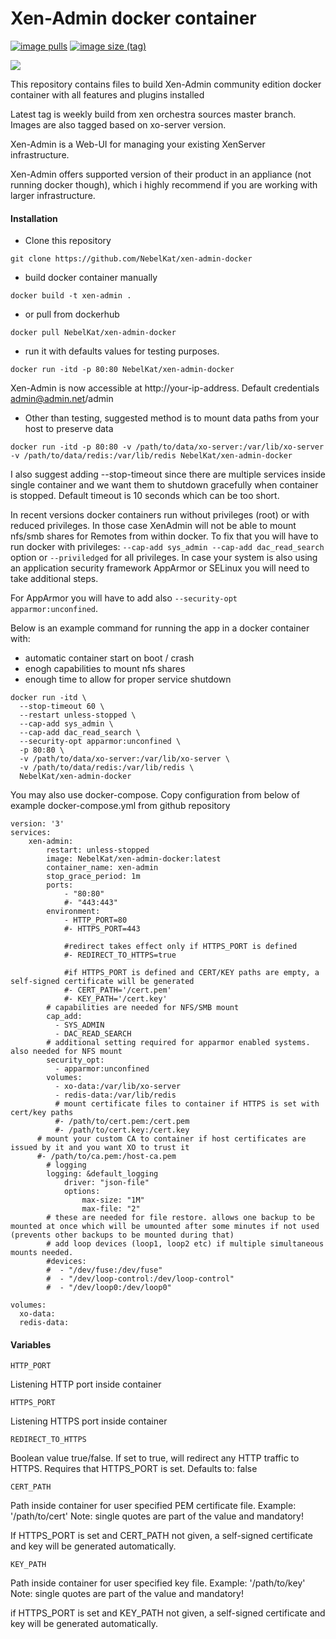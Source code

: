 # Xen-Admin docker container

[![image pulls](https://img.shields.io/docker/pulls/ronivay/xen-orchestra.svg)](https://hub.docker.com/r/ronivay/xen-orchestra) [![image size (tag)](https://img.shields.io/docker/image-size/ronivay/xen-orchestra/latest)](https://hub.docker.com/r/ronivay/xen-orchestra)

[![](https://github.com/ronivay/xen-orchestra-docker/actions/workflows/build.yml/badge.svg?branch=master)](https://github.com/ronivay/xen-orchestra-docker/actions?query=workflow%3Abuild)

This repository contains files to build Xen-Admin community edition docker container with all features and plugins installed

Latest tag is weekly build from xen orchestra sources master branch. Images are also tagged based on xo-server version.

Xen-Admin is a Web-UI for managing your existing XenServer infrastructure.

Xen-Admin offers supported version of their product in an appliance (not running docker though), which i highly recommend if you are working with larger infrastructure.

#### Installation

- Clone this repository
```
git clone https://github.com/NebelKat/xen-admin-docker
```

- build docker container manually

```
docker build -t xen-admin .
```

- or pull from dockerhub

```
docker pull NebelKat/xen-admin-docker
```

- run it with defaults values for testing purposes. 

```
docker run -itd -p 80:80 NebelKat/xen-admin-docker
```

Xen-Admin is now accessible at http://your-ip-address. Default credentials admin@admin.net/admin

- Other than testing, suggested method is to mount data paths from your host to preserve data

```
docker run -itd -p 80:80 -v /path/to/data/xo-server:/var/lib/xo-server -v /path/to/data/redis:/var/lib/redis NebelKat/xen-admin-docker
```

I also suggest adding --stop-timeout since there are multiple services inside single container and we want them to shutdown gracefully when container is stopped. 
Default timeout is 10 seconds which can be too short.

In recent versions docker containers run without privileges (root) or with reduced privileges. 
In those case XenAdmin will not be able to mount nfs/smb shares for Remotes from within docker.
To fix that you will have to run docker with privileges: `--cap-add sys_admin --cap-add dac_read_search` option or `--priviledged` for all privileges. 
In case your system is also using an application security framework AppArmor or SELinux you will need to take additional steps.

For AppArmor you will have to add also `--security-opt apparmor:unconfined`. 

Below is an example command for running the app in a docker container with:

* automatic container start on boot / crash 
* enogh capabilities to mount nfs shares
* enough time to allow for proper service shutdown

```
docker run -itd \
  --stop-timeout 60 \
  --restart unless-stopped \
  --cap-add sys_admin \
  --cap-add dac_read_search \
  --security-opt apparmor:unconfined \
  -p 80:80 \
  -v /path/to/data/xo-server:/var/lib/xo-server \
  -v /path/to/data/redis:/var/lib/redis \
  NebelKat/xen-admin-docker

```

You may also use docker-compose. Copy configuration from below of example docker-compose.yml from github repository

```
version: '3'
services:
    xen-admin:
        restart: unless-stopped
        image: NebelKat/xen-admin-docker:latest
        container_name: xen-admin
        stop_grace_period: 1m
        ports:
            - "80:80"
            #- "443:443"
        environment:
            - HTTP_PORT=80
            #- HTTPS_PORT=443

            #redirect takes effect only if HTTPS_PORT is defined
            #- REDIRECT_TO_HTTPS=true

            #if HTTPS_PORT is defined and CERT/KEY paths are empty, a self-signed certificate will be generated
            #- CERT_PATH='/cert.pem'
            #- KEY_PATH='/cert.key'
        # capabilities are needed for NFS/SMB mount
        cap_add:
          - SYS_ADMIN
          - DAC_READ_SEARCH
        # additional setting required for apparmor enabled systems. also needed for NFS mount
        security_opt:
          - apparmor:unconfined
        volumes:
          - xo-data:/var/lib/xo-server
          - redis-data:/var/lib/redis
          # mount certificate files to container if HTTPS is set with cert/key paths
          #- /path/to/cert.pem:/cert.pem
          #- /path/to/cert.key:/cert.key
	  # mount your custom CA to container if host certificates are issued by it and you want XO to trust it
	  #- /path/to/ca.pem:/host-ca.pem
        # logging
        logging: &default_logging
            driver: "json-file"
            options:
                max-size: "1M"
                max-file: "2"
        # these are needed for file restore. allows one backup to be mounted at once which will be umounted after some minutes if not used (prevents other backups to be mounted during that)
        # add loop devices (loop1, loop2 etc) if multiple simultaneous mounts needed.
        #devices:
        #  - "/dev/fuse:/dev/fuse"
        #  - "/dev/loop-control:/dev/loop-control"
        #  - "/dev/loop0:/dev/loop0"

volumes:
  xo-data:
  redis-data:
```

#### Variables

`HTTP_PORT`

Listening HTTP port inside container

`HTTPS_PORT`

Listening HTTPS port inside container

`REDIRECT_TO_HTTPS`

Boolean value true/false. If set to true, will redirect any HTTP traffic to HTTPS. Requires that HTTPS_PORT is set. Defaults to: false

`CERT_PATH`

Path inside container for user specified PEM certificate file. Example: '/path/to/cert'
Note: single quotes are part of the value and mandatory!

If HTTPS_PORT is set and CERT_PATH not given, a self-signed certificate and key will be generated automatically.

`KEY_PATH`

Path inside container for user specified key file. Example: '/path/to/key'
Note: single quotes are part of the value and mandatory!

if HTTPS_PORT is set and KEY_PATH not given, a self-signed certificate and key will be generated automatically.
